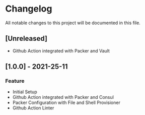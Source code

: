 # Changelog

All notable changes to this project will be documented in this file.

## [Unreleased]

- Github Action integrated with Packer and Vault

## [1.0.0] - 2021-25-11

### Feature

- Initial Setup
- Github Action integrated with Packer and Consul
- Packer Configuration with File and Shell Provisioner
- Github Action Linter

